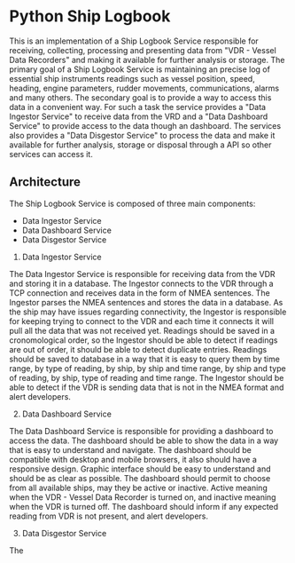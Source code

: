 # Python Ship Logbook

This is an implementation of a Ship Logbook Service responsible for receiving, collecting, processing and presenting data from "VDR - Vessel Data Recorders" and making it available for further analysis or storage. The primary goal of a Ship Logbook Service is maintaining an precise log of essential ship instruments readings such as vessel position, speed, heading, engine parameters, rudder movements, communications, alarms and many others. The secondary goal is to provide a way to access this data in a convenient way. For such a task the service provides a "Data Ingestor Service" to receive data from the VRD and a "Data Dashboard Service" to provide access to the data though an dashboard. The services also provides a "Data Disgestor Service" to process the data and make it available for further analysis,  storage or disposal through a API so other services can access it.

## Architecture

The Ship Logbook Service is composed of three main components:

- Data Ingestor Service
- Data Dashboard Service
- Data Disgestor Service

1) Data Ingestor Service

The Data Ingestor Service is responsible for receiving data from the VDR and storing it in a database. The Ingestor connects to the VDR through a TCP connection and receives data in the form of NMEA sentences. The Ingestor parses the NMEA sentences and stores the data in a database. As the ship may have issues regarding connectivity, the Ingestor is responsible for keeping trying to connect to the VDR and each time it connects it will pull all the data that was not received yet. Readings should be saved in a cronomological order, so the Ingestor should be able to detect if readings are out of order, it should be able to detect duplicate entries. Readings should be saved to database in a way that it is easy to query them by time range, by type of reading, by ship, by ship and time range, by ship and type of reading, by ship, type of reading and time range. The Ingestor should be able to detect if the VDR is sending data that is not in the NMEA format and alert developers. 

2) Data Dashboard Service

The Data Dashboard Service is responsible for providing a dashboard to access the data. The dashboard should be able to show the data in a way that is easy to understand and navigate. The dashboard should be compatible with desktop and mobile browsers, it also should have a responsive design. Graphic interface should be easy to understand and should be as clear as possible. The dashboard should permit to choose from all available ships, may they be active or inactive. Active meaning when the VDR - Vessel Data Recorder is turned on, and inactive meaning when the VDR is turned off. The dashboard should inform if any expected reading from VDR is not present, and alert developers. 

3) Data Disgestor Service

The 